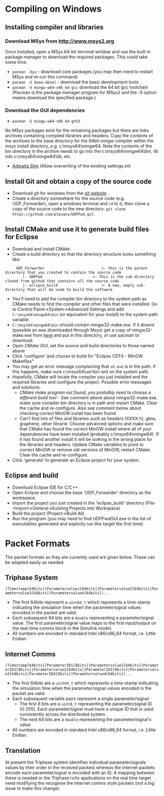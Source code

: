 


# Compiling on Windows
## Installing compiler and libraries
### Download MSys from http://www.msys2.org
Once installed, open a MSys 64-bit terminal window and use the built in package manager to download the required packages. This could take some time.
* `pacman -Syu` - download core packages (you may then need to restart MSys and re-run this command)
* `pacman -S base-devel` - download the basic development tools
* `pacman -S mingw-w64-x86_64-gcc` download the 64 bit gcc toolchain
(Pacman is the package manager program for MSys2 and the -S option means download the specified package.)

### Download the GUI dependencies
* `pacman -S mingw-w64-x86_64-gtk3`

No MSys packages exist for the remaining packages but there are links archives containing compiled libraries and headers. Copy the contents of the archives to the base directory for the 64bit mingw compiler within the msys install directory, e.g. c:\msys64\mingw64. Note the contents of the bin directory in the archive needs to go into the c:\msys64\mingw64\bin, lib into c:\msys64\mingw64\lib, etc.
* [Adwaita Slim](https://www.dropbox.com/s/ax7rfnlzo35yu9h/adwaita-slim.zip?dl=0) (Allow overwriting of the existing settings.ini)


## Install Git and obtain a copy of the source code
* Download git for windows from the [git website](https://git-scm.com/download/win)
* Create a directory somewhere for the source code (e.g. UDP_Forwarder), open a windows terminal and `cd` to it, then clone a copy of the source code to the new directory: 
	`git clone https://github.com/plevans/UDPFwd.git`. 
	
	
## Install CMake and use it to generate build files for Eclipse

* Download and install CMake.
* Create a build directory so that the directory structure looks something like:
~~~~
	 UDP_Forwarder							<- this is the parent directory that you created to contain the source code
		|- UDPFwd 						<- This is the sub-directory cloned from github that contains all the source code
		|- eclipse_build					<- A new, empty sub-directory that will be used to build the software
~~~~
* You'll need to add the compiler bin directory to the system path as CMake needs to find the compiler and other files that were installed. Go to Control Panel->System->Advanced Settings and add `C:\msys64\mingw64\bin` (or equivalent for your install) to the system path variable.
* `C:\msys64\mingw64\bin` should contain mingw32-make.exe. If it doesnt (possible as was downloaded through Msys) get a copy of mingw32-make.exe from [here](https://www.dropbox.com/s/v4h5npv4vo6u3y2/mingw32-make.exe?dl=0) and put in this directory, or use pacman to download.
* Open *CMake GUI*, set the source and build directories to those named above
* Click 'configure' and choose to build for "Eclipse CDT4 - MinGW Makefiles"
* You may get an error message complaining that `sh.exe` is in the path. If this happens, make sure c:\msys64\usr\bin isnt on the system path.
* Hopefully, CMake will locate the compiler you just installed and the required libraries and configure the project. Possible error messages and solutions:
	* *CMake make program not found, you probably need to choose a different build tool* - See comment above about mingw32-make.exe, make sure compiler bin directory is in path and restart CMake. Clear the cache and re-configure. Also see comment below about checking correct MinGW install has been found.
	* Can't find lots of files and libraries such as headers (XXXX.h), glew, graphene, other librarie. Choose advanced options and make sure that CMake has found the correct MinGW install where all of your dependencies have been installed (probably c:\msys64\mingw64). If it has found another install it will be looking in the wrong place for the libraries and headers. Update CMake variables to point to correct MinGW or remove old versions of MinGW, restart CMake. Clear the cache and re-configure.
* Click 'generate' to generate an Eclipse project for your system.


## Eclipse and build
* Download Eclipse IDE for C/C++
* Open Eclipse and choose the base 'UDP_Forwarder' directory as the workspace.
* Import the project you just created in the 'eclipse_build' directory (File->Import->General->Existing Projects into Workspace)
* Build the project (Project->Build All)
* Run the program (you may need to find UDPFwdGUI.exe in the list of executables generated and explicity run this target the first time)

# Packet Formats
The packet formats as they are currently used are given below. These can be adapted easily as needed.
## Triphase System
`|Timestamp[64bits]|Parametervalue1[64bits]|Parametervalue2[64bits]|Parametervalue3[64bits]|Parametervalue4[64bits]|...`

* The first 64bits represent a `uint64_t` which represents a time-stamp indicating the simulation time when the parameter/signal values encoded in the packet are valid.
* Each subsequent 64 bits are a `double` representing a parameter/signal value. The first parameter/signal value maps to the first input/output on the real-time comms block in the Simulink model.
* All numbers are encoded in standard Intel x86/x86_64 format, i.e. Little Endian.

## Internet Comms
`|Timestamp[64bits]|ParameterID1[8bits]|Parametervalue1[64bits]|ParameterID2[8bits]|Parametervalue2[64bits]|ParameterID3[8bits]|Parametervalue3[64bits]|ParameterID4[8bits]|Parametervalue4[64bits]|...`

* The first 64bits are a `uint64_t` which represents a time-stamp indicating the simulation time when the parameter/signal values encoded in the packet are valid.
* Each subsequent variable pairs represent a single parameter/signal:
	* The first 8 bits are a `uint8_t` representing the parameter/signal ID (0-255). Each parameter/signal must have a unique ID that is used consistently across the distributed system.
	* The next 64 bits are a `double` representing the parameter/signal's value
* All numbers are encoded in standard Intel x86/x86_64 format, i.e. Little Endian.

## Translation
At present the Triphase system identifies individual parameter/signals values by their order in the recieved packets whereas the internet packets encode each parameter/signal is encoded with an ID. A mapping between these is needed or the Triphase rx/tx applications on the real time target need modifying the recognise the internet comms style packets (not a big issue to make this change).
	

